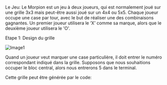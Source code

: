 Le Jeu:
Le Morpion est un jeu à deux joueurs, qui est normalement joué sur une grille 3x3 mais peut-être aussi joué sur un 4x4 ou 5x5. Chaque joueur occupe une case par tour, avec le but de réaliser une des combinaisons gagnantes. Un premier joueur utilisera le ‘X’ comme sa marque, alors que le deuxième joueur utilisera le 'O'.

Etape 1: Design du grille


![Image1](https://user-images.githubusercontent.com/76202628/104844202-1b094900-58cf-11eb-86b7-1892568fe02b.jpg) 

Quand un joueur veut marquer une case
particulière, il doit entrer le numéro
correspondant indiqué dans la grille.
Supposons que nous souhaitions
occuper le bloc central, alors nous
entrerons 5 dans le terminal.

Cette grille peut être générée par le code:

